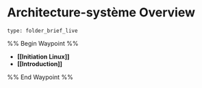 # Architecture-système Overview
 
```ccard
type: folder_brief_live
```
%% Begin Waypoint %%
- **[[Initiation Linux]]**
- **[[Introduction]]**

%% End Waypoint %%
